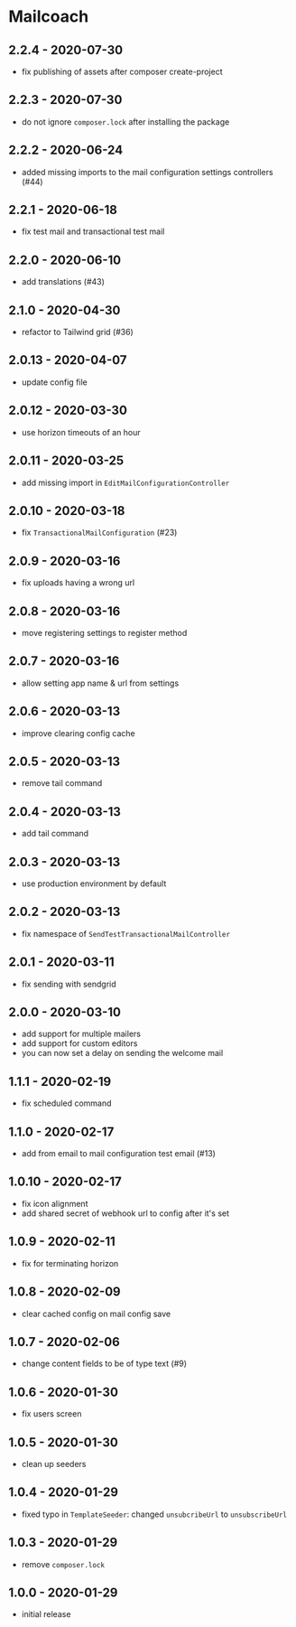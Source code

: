 # Mailcoach

## 2.2.4 - 2020-07-30

- fix publishing of assets after composer create-project

## 2.2.3 - 2020-07-30

- do not ignore `composer.lock` after installing the package

## 2.2.2 - 2020-06-24

- added missing imports to the mail configuration settings controllers (#44)

## 2.2.1 - 2020-06-18

- fix test mail and transactional test mail

## 2.2.0 - 2020-06-10

- add translations (#43)

## 2.1.0 - 2020-04-30

- refactor to Tailwind grid (#36)

## 2.0.13 - 2020-04-07

- update config file

## 2.0.12 - 2020-03-30

- use horizon timeouts of an hour

## 2.0.11 - 2020-03-25

- add missing import in `EditMailConfigurationController`

## 2.0.10 - 2020-03-18

- fix `TransactionalMailConfiguration` (#23)

## 2.0.9 - 2020-03-16

- fix uploads having a wrong url

## 2.0.8 - 2020-03-16

- move registering settings to register method

## 2.0.7 - 2020-03-16

- allow setting app name & url from settings

## 2.0.6 - 2020-03-13

- improve clearing config cache

## 2.0.5 - 2020-03-13

- remove tail command

## 2.0.4 - 2020-03-13

- add tail command

## 2.0.3 - 2020-03-13

- use production environment by default

## 2.0.2 - 2020-03-13

- fix namespace of `SendTestTransactionalMailController`

## 2.0.1 - 2020-03-11

- fix sending with sendgrid

## 2.0.0 - 2020-03-10

- add support for multiple mailers
- add support for custom editors
- you can now set a delay on sending the welcome mail

## 1.1.1 - 2020-02-19

- fix scheduled command

## 1.1.0 - 2020-02-17

- add from email to mail configuration test email (#13)

## 1.0.10 - 2020-02-17

- fix icon alignment
- add shared secret of webhook url to config after it's set

## 1.0.9 - 2020-02-11

- fix for terminating horizon

## 1.0.8 - 2020-02-09

- clear cached config on mail config save

## 1.0.7 - 2020-02-06

- change content fields to be of type text (#9)

## 1.0.6 - 2020-01-30

- fix users screen

## 1.0.5 - 2020-01-30

- clean up seeders

## 1.0.4 - 2020-01-29

- fixed typo in `TemplateSeeder`: changed `unsubcribeUrl` to `unsubscribeUrl`

## 1.0.3 - 2020-01-29

- remove `composer.lock`

## 1.0.0 - 2020-01-29

- initial release
